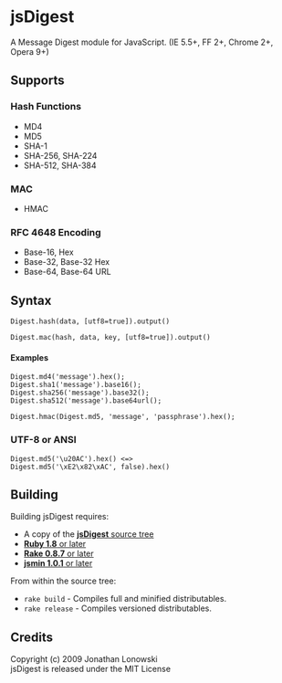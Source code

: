 jsDigest
===

A Message Digest module for JavaScript. (IE 5.5+, FF 2+, Chrome 2+, Opera 9+)


Supports
---

### Hash Functions ###

 * MD4
 * MD5
 * SHA-1
 * SHA-256, SHA-224
 * SHA-512, SHA-384

### MAC ###

 * HMAC

### RFC 4648 Encoding ###

 * Base-16, Hex
 * Base-32, Base-32 Hex
 * Base-64, Base-64 URL


Syntax
---

    Digest.hash(data, [utf8=true]).output()
    
    Digest.mac(hash, data, key, [utf8=true]).output()

#### Examples ####

    Digest.md4('message').hex();
    Digest.sha1('message').base16();
    Digest.sha256('message').base32();
    Digest.sha512('message').base64url();
    
    Digest.hmac(Digest.md5, 'message', 'passphrase').hex();

### UTF-8 or ANSI ###

    Digest.md5('\u20AC').hex() <=>
    Digest.md5('\xE2\x82\xAC', false).hex()


Building
----

Building jsDigest requires:

 * A copy of the [**jsDigest** source tree](http://github.com/coiscir/jsdigest)
 * [**Ruby 1.8** or later](http://ruby-lang.org/)
 * [**Rake 0.8.7** or later](http://rake.rubyforge.org/)
 * [**jsmin 1.0.1** or later](http://rubyforge.org/projects/riposte/)

From within the source tree:

 * `rake build` - Compiles full and minified distributables.
 * `rake release` - Compiles versioned distributables.


Credits
----

Copyright (c) 2009 Jonathan Lonowski  
jsDigest is released under the MIT License
